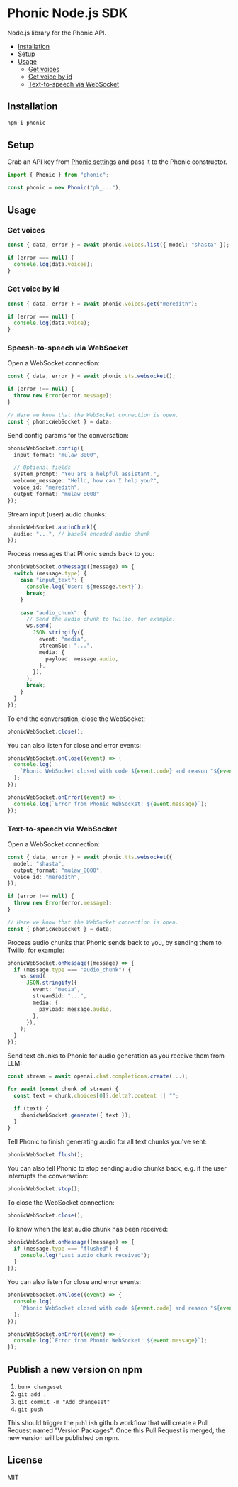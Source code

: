 # Phonic Node.js SDK

Node.js library for the Phonic API.

- [Installation](#installation)
- [Setup](#setup)
- [Usage](#usage)
  - [Get voices](#get-voices)
  - [Get voice by id](#get-voice-by-id)
  - [Text-to-speech via WebSocket](#text-to-speech-via-websocket)

## Installation

```bash
npm i phonic
```

## Setup

Grab an API key from [Phonic settings](https://phonic.co/settings) and pass it to the Phonic constructor.

```ts
import { Phonic } from "phonic";

const phonic = new Phonic("ph_...");
```

## Usage

### Get voices

```ts
const { data, error } = await phonic.voices.list({ model: "shasta" });

if (error === null) {
  console.log(data.voices);
}
```


### Get voice by id

```ts
const { data, error } = await phonic.voices.get("meredith");

if (error === null) {
  console.log(data.voice);
}
```

### Speesh-to-speech via WebSocket

Open a WebSocket connection:

```ts
const { data, error } = await phonic.sts.websocket();

if (error !== null) {
  throw new Error(error.message);
}

// Here we know that the WebSocket connection is open.
const { phonicWebSocket } = data;
```

Send config params for the conversation:

```ts
phonicWebSocket.config({
  input_format: "mulaw_8000",

  // Optional fields
  system_prompt: "You are a helpful assistant.",
  welcome_message: "Hello, how can I help you?",
  voice_id: "meredith",
  output_format: "mulaw_8000"
});
```

Stream input (user) audio chunks:

```ts
phonicWebSocket.audioChunk({
  audio: "...", // base64 encoded audio chunk
});
```

Process messages that Phonic sends back to you:

```ts
phonicWebSocket.onMessage((message) => {
  switch (message.type) {
    case "input_text": {
      console.log(`User: ${message.text}`);
      break;
    }

    case "audio_chunk": {
      // Send the audio chunk to Twilio, for example:
      ws.send(
        JSON.stringify({
          event: "media",
          streamSid: "...",
          media: {
            payload: message.audio,
          },
        }),
      );
      break;
    }
  }
});
```

To end the conversation, close the WebSocket:

```ts
phonicWebSocket.close();
```

You can also listen for close and error events:

```ts
phonicWebSocket.onClose((event) => {
  console.log(
    `Phonic WebSocket closed with code ${event.code} and reason "${event.reason}"`,
  );
});

phonicWebSocket.onError((event) => {
  console.log(`Error from Phonic WebSocket: ${event.message}`);
});
```

### Text-to-speech via WebSocket

Open a WebSocket connection:

```ts
const { data, error } = await phonic.tts.websocket({
  model: "shasta",
  output_format: "mulaw_8000",
  voice_id: "meredith",
});

if (error !== null) {
  throw new Error(error.message);
}

// Here we know that the WebSocket connection is open.
const { phonicWebSocket } = data;
```

Process audio chunks that Phonic sends back to you, by sending them to Twilio, for example:

```ts
phonicWebSocket.onMessage((message) => {
  if (message.type === "audio_chunk") {
    ws.send(
      JSON.stringify({
        event: "media",
        streamSid: "...",
        media: {
          payload: message.audio,
        },
      }),
    );
  }
});
```

Send text chunks to Phonic for audio generation as you receive them from LLM:

```ts
const stream = await openai.chat.completions.create(...);

for await (const chunk of stream) {
  const text = chunk.choices[0]?.delta?.content || "";

  if (text) {
    phonicWebSocket.generate({ text });
  }
}
```

Tell Phonic to finish generating audio for all text chunks you've sent:

```ts
phonicWebSocket.flush();
```

You can also tell Phonic to stop sending audio chunks back, e.g. if the user interrupts the conversation:

```ts
phonicWebSocket.stop();
```

To close the WebSocket connection:

```ts
phonicWebSocket.close();
```

To know when the last audio chunk has been received:

```ts
phonicWebSocket.onMessage((message) => {
  if (message.type === "flushed") {
    console.log("Last audio chunk received");
  }
});
```

You can also listen for close and error events:

```ts
phonicWebSocket.onClose((event) => {
  console.log(
    `Phonic WebSocket closed with code ${event.code} and reason "${event.reason}"`,
  );
});

phonicWebSocket.onError((event) => {
  console.log(`Error from Phonic WebSocket: ${event.message}`);
});
```

## Publish a new version on npm

1. `bunx changeset`
2. `git add .`
3. `git commit -m "Add changeset"`
4. `git push`

This should trigger the `publish` github workflow that will create a Pull Request named "Version Packages". 
Once this Pull Request is merged, the new version will be published on npm.

## License

MIT
